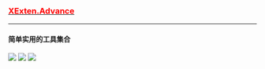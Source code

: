 ### [<font color=red>XExten.Advance</font>](https://github.com/EmilyEdna/Synctool/blob/master/README.md)
--------------
#### 简单实用的工具集合
[![](https://img.shields.io/badge/build-success-brightgreen.svg)](https://github.com/EmilyEdna/XExten.Advance)
[![](https://img.shields.io/badge/nuget-v2.2.1.4-blue.svg)](https://www.nuget.org/packages/XExten.Advance/2.2.1.4)
![](https://img.shields.io/badge/Download-35K-brightgreen)


